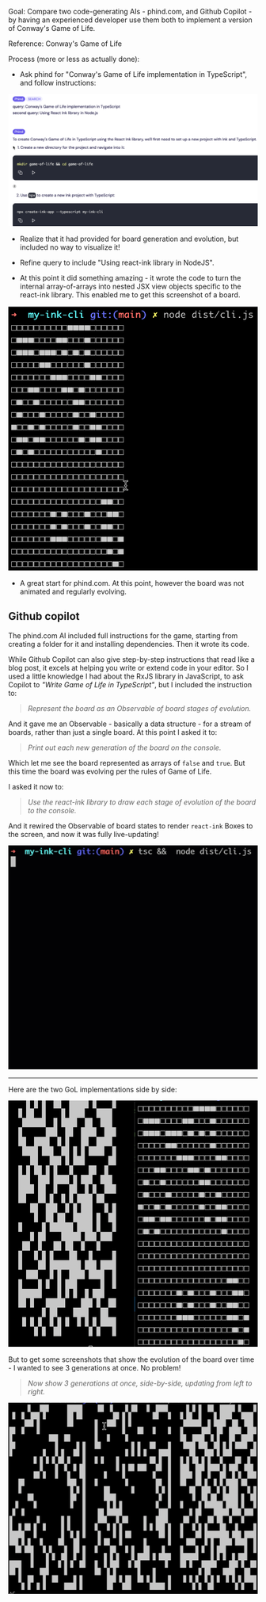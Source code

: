 Goal: Compare two code-generating AIs - phind.com, and Github Copilot - by having an experienced developer use them both to implement a version of Conway's Game of Life.

Reference: Conway's Game of Life

Process (more or less as actually done):

- Ask phind for "Conway's Game of Life implementation in TypeScript", and follow instructions:

![](./images/copilot-gol-phind-prompt.png)

- Realize that it had provided for board generation and evolution, but included no way to visualize it!

- Refine query to include "Using react-ink library in NodeJS". 

- At this point it did something amazing - it wrote the code to turn the internal array-of-arrays into nested JSX view objects specific to the react-ink library. This enabled me to get this screenshot of a board.  

![](./images/copilot-gol-phind-output.png)

- A great start for phind.com. At this point, however the board was not animated and regularly evolving.

## Github copilot

The phind.com AI included full instructions for the game, starting  from creating a folder for it and installing dependencies. Then it wrote its code.

While Github Copilot can also give step-by-step instructions that read like a blog post, it excels at helping you write or extend code in your editor. So I used a little knowledge I had about the RxJS library in JavaScript, to ask Copilot to _"Write Game of Life in TypeScript"_, but I included the instruction to:

> _Represent the board as an Observable of board stages of evolution._

And it gave me an Observable - basically a data structure - for a stream of boards, rather than just a single board. At this point I asked it to:

> _Print out each new generation of the board on the console._

Which let me see the board represented as arrays of `false` and `true`. But this time the board was evolving per the rules of Game of Life.

I asked it now to:

> _Use the react-ink library to draw each stage of evolution of the board to the console._

And it rewired the Observable of board states to render `react-ink` Boxes to the screen, and now it was fully live-updating!

![](./images//copilot-gol-ani.gif)

---

Here are the two GoL implementations side by side:

![](./images/copilot-gol-comparison.png)

But to get some screenshots that show the evolution of the board over time - I wanted to see 3 generations at once. No problem! 

> _Now show 3 generations at once, side-by-side, updating from left to right._

![](./images/copilot-gol-three-up.png)
